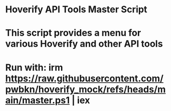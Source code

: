 # Hoverify API Tools Master Script
# This script provides a menu for various Hoverify and other API tools
# Run with: irm https://raw.githubusercontent.com/pwbkn/hoverify_mock/refs/heads/main/master.ps1 | iex
